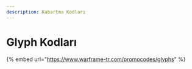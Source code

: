 ```yaml
---
description: Kabartma Kodları
---
```


# Glyph Kodları

{% embed url="https://www.warframe-tr.com/promocodes/glyphs" %}




